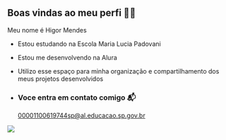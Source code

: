 ## Boas vindas ao meu perfi 🙋‍♂️

Meu nome é Higor Mendes

- Estou estudando na Escola Maria Lucia Padovani
- Estou me desenvolvendo na Alura
- Utilizo esse espaço para minha organização e compartilhamento dos meus projetos desenvolvidos

- ### Voce entra em contato comigo 📬

  00001100619744sp@al.educacao.sp.gov.br



![](https://media1.tenor.com/m/Pny2LnvNcukAAAAC/vonada-vounada.gif)
